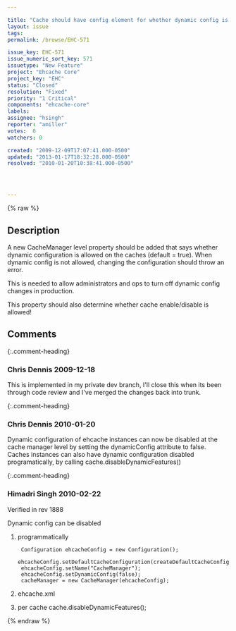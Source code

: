 ```yaml
---

title: "Cache should have config element for whether dynamic config is allowed"
layout: issue
tags: 
permalink: /browse/EHC-571

issue_key: EHC-571
issue_numeric_sort_key: 571
issuetype: "New Feature"
project: "Ehcache Core"
project_key: "EHC"
status: "Closed"
resolution: "Fixed"
priority: "1 Critical"
components: "ehcache-core"
labels: 
assignee: "hsingh"
reporter: "amiller"
votes:  0
watchers: 0

created: "2009-12-09T17:07:41.000-0500"
updated: "2013-01-17T18:32:28.000-0500"
resolved: "2010-01-20T10:38:41.000-0500"




---
```


{% raw %}

## Description

<div markdown="1" class="description">

A new CacheManager level property should be added that says whether dynamic configuration is allowed on the caches (default = true).  When dynamic config is not allowed, changing the configuration should throw an error.  

This is needed to allow administrators and ops to turn off dynamic config changes in production.

This property should also determine whether cache enable/disable is allowed!

</div>

## Comments


{:.comment-heading}
### **Chris Dennis** <span class="date">2009-12-18</span>

<div markdown="1" class="comment">

This is implemented in my private dev branch, I'll close this when its been through code review and I've merged the changes back into trunk.

</div>


{:.comment-heading}
### **Chris Dennis** <span class="date">2010-01-20</span>

<div markdown="1" class="comment">

Dynamic configuration of ehcache instances can now be disabled at the cache manager level by setting the dynamicConfig attribute to false.  Caches instances can also have dynamic configuration disabled programatically, by calling cache.disableDynamicFeatures()

</div>


{:.comment-heading}
### **Himadri Singh** <span class="date">2010-02-22</span>

<div markdown="1" class="comment">

Verified in rev 1888

Dynamic config can be disabled

1. programmatically

	    Configuration ehcacheConfig = new Configuration();
	    ehcacheConfig.setDefaultCacheConfiguration(createDefaultCacheConfiguration());
	    ehcacheConfig.setName("CacheManager");
	    ehcacheConfig.setDynamicConfig(false);
	    cacheManager = new CacheManager(ehcacheConfig);

2. ehcache.xml

<ehcache name="CacheManager" dynamicConfig="false" >


3. per cache
	    cache.disableDynamicFeatures();


</div>



{% endraw %}
